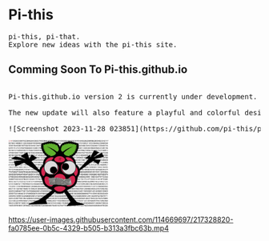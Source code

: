 <h1>Pi-this</h1>
<pre>
pi-this, pi-that.
Explore new ideas with the pi-this site.
</pre>

## Comming Soon To Pi-this.github.io
<pre>

Pi-this.github.io version 2 is currently under development. The new version of the pi-this website will allow users to save data to their local host. This data will include pi-coins which can be used to purchase items from the pi-this shop. Since pi-coins will be saved locally, users will be able to give themselves 500 pi-coins easily by accessing the developer options and setting pi-coins to 500. In addition, a tutorial on how to obtain infinite pi-coins will be available on this GitHub page. This new feature will be heavily emphasized in the latest update. 

The new update will also feature a playful and colorful design, with new styles and enhanced graphics. Furthermore, the new version will be checked for grammar and spelling mistakes using Grammarly. Keep an eye out for the release of pi-this GitHub site 2.0!

![Screenshot 2023-11-28 023851](https://github.com/pi-this/pi-this.github.io/assets/114669697/5fb152bf-f5ab-4a30-aee1-6eb2ae051be1)
</pre>





<img src="https://github.com/pi-this/pi-this.github.io/blob/main/pithismascotwithbackground.png?raw=true" width=200 high=200></img>

https://user-images.githubusercontent.com/114669697/217328820-fa0785ee-0b5c-4329-b505-b313a3fbc63b.mp4

